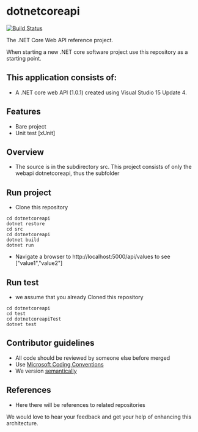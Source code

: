 # dotnetcoreapi

[![Build Status](http://ec2-35-164-228-65.us-west-2.compute.amazonaws.com:8080/buildStatus/icon?job=dotnetcoreapi_ci)](http://ec2-35-164-228-65.us-west-2.compute.amazonaws.com:8080/job/dotnetcoreapi_ci)

The .NET Core Web API reference project.

When starting a new .NET core software project use this repository as a starting point.

## This application consists of:

*   A .NET core web API (1.0.1) created using Visual Studio 15 Update 4.

## Features

*   Bare project
*   Unit test [xUnit]

## Overview
* The source is in the subdirectory src. This project consists of only the webapi dotnetcoreapi, thus the subfolder

## Run project

*   Clone this repository
```
cd dotnetcoreapi
dotnet restore
cd src
cd dotnetcoreapi
dotnet build
dotnet run
```
*   Navigate a browser to http://localhost:5000/api/values to see ["value1","value2"]

## Run test

*   we assume that you already Cloned this repository
```
cd dotnetcoreapi
cd test
cd dotnetcoreapiTest
dotnet test
```

## Contributor guidelines
* All code should be reviewed by someone else before merged
* Use [Microsoft Coding Conventions](https://msdn.microsoft.com/en-us/library/ff926074.aspx)
* We version [semantically](http://semver.org/)

## References
* Here there will be references to related repositories

We would love to hear your feedback and get your help of enhancing this architecture. 

## 
